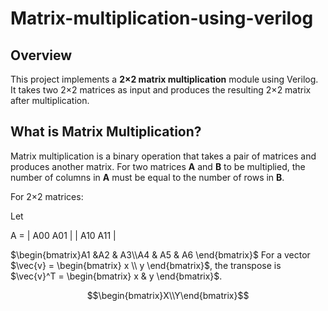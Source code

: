 # Matrix-multiplication-using-verilog


## Overview

This project implements a **2×2 matrix multiplication** module using Verilog. It takes two 2×2 matrices as input and produces the resulting 2×2 matrix after multiplication.

## What is Matrix Multiplication?

Matrix multiplication is a binary operation that takes a pair of matrices and produces another matrix. For two matrices **A** and **B** to be multiplied, the number of columns in **A** must be equal to the number of rows in **B**.

For 2×2 matrices:

Let

A = | A00  A01 |
    | A10  A11 |

$\begin{bmatrix}A1 &A2 & A3\\A4 & A5 & A6 \end{bmatrix}$
For a vector $\vec{v} = \begin{bmatrix} x \\ y \end{bmatrix}$,  the transpose is $\vec{v}^T = \begin{bmatrix} x & y \end{bmatrix}$.

```math
\begin{bmatrix}X\\Y\end{bmatrix}
```
